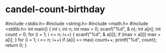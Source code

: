 # candel-count-birthday
#include <stdio.h>
#include <string.h>
#include <math.h>
#include <stdlib.h>
int main() {
int i;
int n;
int max = 0;
scanf("%d", & n);
int a[n];
int count = 0;
for (i = 1; i <= n; i++) {
scanf("%d", & a[i]);
if (max < a[i])
max = a[i];
}
for (i = 1; i <= n; i++)
if (a[i] == max)
count++;
printf("%d", count);
return 0;
}
